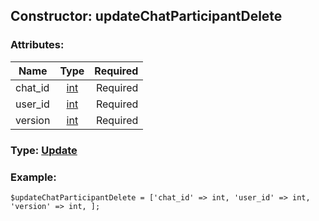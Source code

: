 ## Constructor: updateChatParticipantDelete  

### Attributes:

| Name     |    Type       | Required |
|----------|:-------------:|---------:|
|chat\_id|[int](../types/int.md) | Required|
|user\_id|[int](../types/int.md) | Required|
|version|[int](../types/int.md) | Required|


### Type: [Update](../types/Update.md)

### Example:


```
$updateChatParticipantDelete = ['chat_id' => int, 'user_id' => int, 'version' => int, ];
```